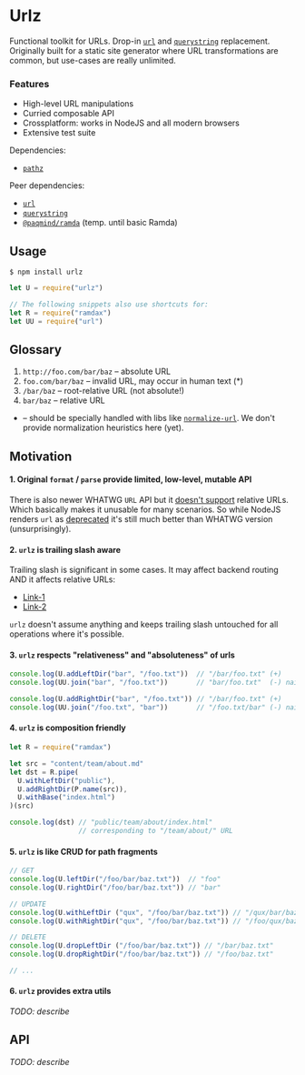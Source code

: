# Urlz

Functional toolkit for URLs. Drop-in [`url`](https://nodejs.org/api/url.html) and
[`querystring`](https://nodejs.org/api/querystring.html) replacement.
Originally built for a static site generator where URL transformations are common, but use-cases
are really unlimited.

### Features

* High-level URL manipulations
* Curried composable API
* Crossplatform: works in NodeJS and all modern browsers
* Extensive test suite

Dependencies:
* [`pathz`](https://github.com/ivan-kleshnin/pathz)

Peer dependencies:
* [`url`](https://nodejs.org/api/url)
* [`querystring`](https://nodejs.org/api/querystring)
* [`@paqmind/ramda`](http://ramdajs.com/) (temp. until basic Ramda)

## Usage

```
$ npm install urlz
```

```js
let U = require("urlz")

// The following snippets also use shortcuts for:
let R = require("ramdax")
let UU = require("url")
```

## Glossary

1. `http://foo.com/bar/baz` – absolute URL
2. `foo.com/bar/baz` – invalid URL, may occur in human text (*)
3. `/bar/baz` – root-relative URL (not absolute!)
4. `bar/baz` – relative URL

* – should be specially handled with libs like [`normalize-url`](https://www.npmjs.com/package/normalize-url).
We don't provide normalization heuristics here (yet).

## Motivation

#### 1. Original `format` / `parse` provide limited, low-level, mutable API

There is also newer WHATWG `URL` API but it [doesn't support](https://github.com/nodejs/node/issues/12682) relative
URLs. Which basically makes it unusable for many scenarios. So while NodeJS renders `url` as [deprecated](https://nodejs.org/api/url.html)
it's still much better than WHATWG version (unsurprisingly).

#### 2. `urlz` is trailing slash aware

Trailing slash is significant in some cases. It may affect backend routing AND it affects relative URLs:
* [Link-1](https://stackoverflow.com/questions/5457885/relative-urls-and-trailing-slashes)
* [Link-2](https://cdivilly.wordpress.com/2014/03/11/why-trailing-slashes-on-uris-are-important/)

`urlz` doesn't assume anything and keeps trailing slash untouched for all operations where it's possible.

#### 3. `urlz` respects "relativeness" and "absoluteness" of urls

```js
console.log(U.addLeftDir("bar", "/foo.txt"))  // "/bar/foo.txt" (+)
console.log(UU.join("bar", "/foo.txt"))       // "bar/foo.txt"  (-) naive

console.log(U.addRightDir("bar", "/foo.txt")) // "/bar/foo.txt" (+)
console.log(UU.join("/foo.txt", "bar"))       // "/foo.txt/bar" (-) naive
```

#### 4. `urlz` is composition friendly

```js
let R = require("ramdax")

let src = "content/team/about.md"
let dst = R.pipe(
  U.withLeftDir("public"),
  U.addRightDir(P.name(src)),
  U.withBase("index.html")
)(src)

console.log(dst) // "public/team/about/index.html"
                 // corresponding to "/team/about/" URL
```

#### 5. `urlz` is like CRUD for path fragments

```js
// GET
console.log(U.leftDir("/foo/bar/baz.txt"))  // "foo"
console.log(U.rightDir("/foo/bar/baz.txt")) // "bar"

// UPDATE
console.log(U.withLeftDir ("qux", "/foo/bar/baz.txt")) // "/qux/bar/baz.txt"
console.log(U.withRightDir("qux", "/foo/bar/baz.txt")) // "/foo/qux/baz.txt"

// DELETE
console.log(U.dropLeftDir ("/foo/bar/baz.txt")) // "/bar/baz.txt"
console.log(U.dropRightDir("/foo/bar/baz.txt")) // "/foo/baz.txt"

// ...
```

#### 6. `urlz` provides extra utils

*TODO: describe*

## API

*TODO: describe*
